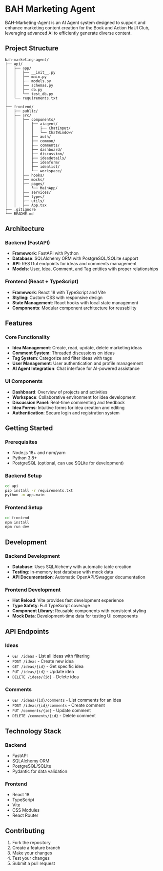 # BAH Marketing Agent

BAH-Marketing-Agent is an AI Agent system designed to support and enhance marketing content creation for the Book and Action HaUI Club, leveraging advanced AI to efficiently generate diverse content.

## Project Structure

```
bah-marketing-agent/
├── api/
│   ├── app/
│   │   ├── __init__.py
│   │   ├── main.py
│   │   ├── models.py
│   │   ├── schemas.py
│   │   ├── db.py
│   │   └── test_db.py
│   └── requirements.txt
│
├── frontend/
│   ├── public/
│   ├── src/
│   │   ├── components/
│   │   │   ├── aiagent/
│   │   │   │   ├── ChatInput/
│   │   │   │   └── ChatWindow/
│   │   │   ├── auth/
│   │   │   ├── common/
│   │   │   ├── comments/
│   │   │   ├── dashboard/
│   │   │   ├── discussion/
│   │   │   ├── ideadetails/
│   │   │   ├── ideaform/
│   │   │   ├── idealist/
│   │   │   └── workspace/
│   │   ├── hooks/
│   │   ├── mocks/
│   │   ├── pages/
│   │   │   └── MainApp/
│   │   ├── services/
│   │   ├── types/
│   │   ├── utils/
│   │   ├── App.tsx
├── .gitignore
└── README.md
```

## Architecture

### Backend (FastAPI)
- **Framework**: FastAPI with Python
- **Database**: SQLAlchemy ORM with PostgreSQL/SQLite support
- **API**: RESTful endpoints for ideas and comments management
- **Models**: User, Idea, Comment, and Tag entities with proper relationships

### Frontend (React + TypeScript)
- **Framework**: React 18 with TypeScript and Vite
- **Styling**: Custom CSS with responsive design
- **State Management**: React hooks with local state management
- **Components**: Modular component architecture for reusability

## Features

### Core Functionality
- **Idea Management**: Create, read, update, delete marketing ideas
- **Comment System**: Threaded discussions on ideas
- **Tag System**: Categorize and filter ideas with tags
- **User Management**: User authentication and profile management
- **AI Agent Integration**: Chat interface for AI-powered assistance

### UI Components
- **Dashboard**: Overview of projects and activities
- **Workspace**: Collaborative environment for idea development
- **Discussion Panel**: Real-time commenting and feedback
- **Idea Forms**: Intuitive forms for idea creation and editing
- **Authentication**: Secure login and registration system

## Getting Started

### Prerequisites
- Node.js 18+ and npm/yarn
- Python 3.8+
- PostgreSQL (optional, can use SQLite for development)

### Backend Setup
```bash
cd api
pip install -r requirements.txt
python -m app.main
```

### Frontend Setup
```bash
cd frontend
npm install
npm run dev
```

## Development

### Backend Development
- **Database**: Uses SQLAlchemy with automatic table creation
- **Testing**: In-memory test database with mock data
- **API Documentation**: Automatic OpenAPI/Swagger documentation

### Frontend Development
- **Hot Reload**: Vite provides fast development experience
- **Type Safety**: Full TypeScript coverage
- **Component Library**: Reusable components with consistent styling
- **Mock Data**: Development-time data for testing UI components

## API Endpoints

### Ideas
- `GET /ideas` - List all ideas with filtering
- `POST /ideas` - Create new idea
- `GET /ideas/{id}` - Get specific idea
- `PUT /ideas/{id}` - Update idea
- `DELETE /ideas/{id}` - Delete idea

### Comments
- `GET /ideas/{id}/comments` - List comments for an idea
- `POST /ideas/{id}/comments` - Create comment
- `PUT /comments/{id}` - Update comment
- `DELETE /comments/{id}` - Delete comment

## Technology Stack

### Backend
- FastAPI
- SQLAlchemy ORM
- PostgreSQL/SQLite
- Pydantic for data validation

### Frontend
- React 18
- TypeScript
- Vite
- CSS Modules
- React Router

## Contributing

1. Fork the repository
2. Create a feature branch
3. Make your changes
4. Test your changes
5. Submit a pull request